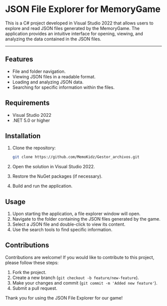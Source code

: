 # JSON File Explorer for MemoryGame

This is a C# project developed in Visual Studio 2022 that allows users to explore and read JSON files generated by the MemoryGame. The application provides an intuitive interface for opening, viewing, and analyzing the data contained in the JSON files.

---

## Features

- File and folder navigation.
- Viewing JSON files in a readable format.
- Loading and analyzing JSON data.
- Searching for specific information within the files.

## Requirements

- Visual Studio 2022
- .NET 5.0 or higher

## Installation

1. Clone the repository:
   ```bash
   git clone https://github.com/MemoKidz/Gestor_archivos.git
   ```

2. Open the solution in Visual Studio 2022.

3. Restore the NuGet packages (if necessary).

4. Build and run the application.

## Usage

1. Upon starting the application, a file explorer window will open.
2. Navigate to the folder containing the JSON files generated by the game.
3. Select a JSON file and double-click to view its content.
4. Use the search tools to find specific information.

## Contributions

Contributions are welcome! If you would like to contribute to this project, please follow these steps:

1. Fork the project.
2. Create a new branch (`git checkout -b feature/new-feature`).
3. Make your changes and commit (`git commit -m 'Added new feature'`).
4. Submit a pull request.

Thank you for using the JSON File Explorer for our game!
